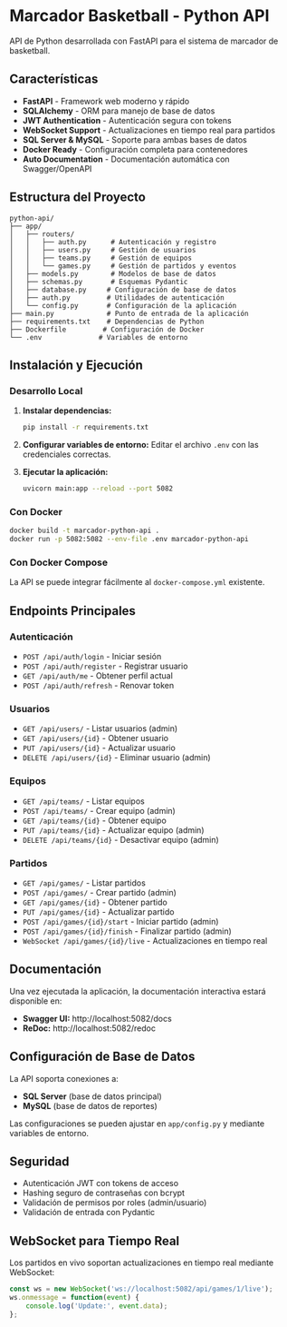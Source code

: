 # Marcador Basketball - Python API

API de Python desarrollada con FastAPI para el sistema de marcador de basketball.

## Características

- **FastAPI** - Framework web moderno y rápido
- **SQLAlchemy** - ORM para manejo de base de datos
- **JWT Authentication** - Autenticación segura con tokens
- **WebSocket Support** - Actualizaciones en tiempo real para partidos
- **SQL Server & MySQL** - Soporte para ambas bases de datos
- **Docker Ready** - Configuración completa para contenedores
- **Auto Documentation** - Documentación automática con Swagger/OpenAPI

## Estructura del Proyecto

```
python-api/
├── app/
│   ├── routers/
│   │   ├── auth.py      # Autenticación y registro
│   │   ├── users.py     # Gestión de usuarios
│   │   ├── teams.py     # Gestión de equipos
│   │   └── games.py     # Gestión de partidos y eventos
│   ├── models.py        # Modelos de base de datos
│   ├── schemas.py       # Esquemas Pydantic
│   ├── database.py     # Configuración de base de datos
│   ├── auth.py         # Utilidades de autenticación
│   └── config.py       # Configuración de la aplicación
├── main.py             # Punto de entrada de la aplicación
├── requirements.txt    # Dependencias de Python
├── Dockerfile         # Configuración de Docker
└── .env              # Variables de entorno
```

## Instalación y Ejecución

### Desarrollo Local

1. **Instalar dependencias:**
   ```bash
   pip install -r requirements.txt
   ```

2. **Configurar variables de entorno:**
   Editar el archivo `.env` con las credenciales correctas.

3. **Ejecutar la aplicación:**
   ```bash
   uvicorn main:app --reload --port 5082
   ```

### Con Docker

```bash
docker build -t marcador-python-api .
docker run -p 5082:5082 --env-file .env marcador-python-api
```

### Con Docker Compose

La API se puede integrar fácilmente al `docker-compose.yml` existente.

## Endpoints Principales

### Autenticación
- `POST /api/auth/login` - Iniciar sesión
- `POST /api/auth/register` - Registrar usuario
- `GET /api/auth/me` - Obtener perfil actual
- `POST /api/auth/refresh` - Renovar token

### Usuarios
- `GET /api/users/` - Listar usuarios (admin)
- `GET /api/users/{id}` - Obtener usuario
- `PUT /api/users/{id}` - Actualizar usuario
- `DELETE /api/users/{id}` - Eliminar usuario (admin)

### Equipos
- `GET /api/teams/` - Listar equipos
- `POST /api/teams/` - Crear equipo (admin)
- `GET /api/teams/{id}` - Obtener equipo
- `PUT /api/teams/{id}` - Actualizar equipo (admin)
- `DELETE /api/teams/{id}` - Desactivar equipo (admin)

### Partidos
- `GET /api/games/` - Listar partidos
- `POST /api/games/` - Crear partido (admin)
- `GET /api/games/{id}` - Obtener partido
- `PUT /api/games/{id}` - Actualizar partido
- `POST /api/games/{id}/start` - Iniciar partido (admin)
- `POST /api/games/{id}/finish` - Finalizar partido (admin)
- `WebSocket /api/games/{id}/live` - Actualizaciones en tiempo real

## Documentación

Una vez ejecutada la aplicación, la documentación interactiva estará disponible en:
- **Swagger UI:** http://localhost:5082/docs
- **ReDoc:** http://localhost:5082/redoc

## Configuración de Base de Datos

La API soporta conexiones a:
- **SQL Server** (base de datos principal)
- **MySQL** (base de datos de reportes)

Las configuraciones se pueden ajustar en `app/config.py` y mediante variables de entorno.

## Seguridad

- Autenticación JWT con tokens de acceso
- Hashing seguro de contraseñas con bcrypt
- Validación de permisos por roles (admin/usuario)
- Validación de entrada con Pydantic

## WebSocket para Tiempo Real

Los partidos en vivo soportan actualizaciones en tiempo real mediante WebSocket:

```javascript
const ws = new WebSocket('ws://localhost:5082/api/games/1/live');
ws.onmessage = function(event) {
    console.log('Update:', event.data);
};
```
